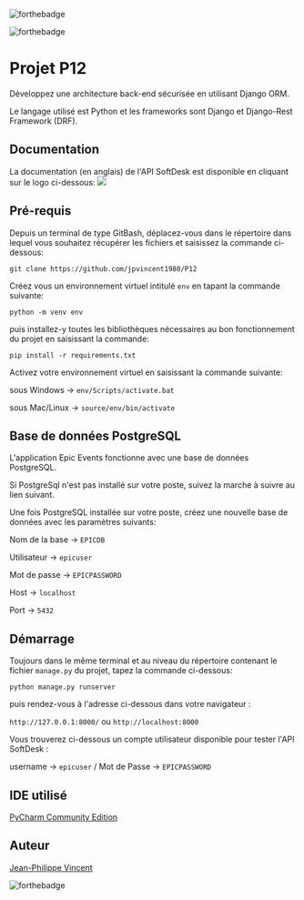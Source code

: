 ![forthebadge](https://www.djangoproject.com/m/img/badges/djangopowered126x54.gif)

![forthebadge](https://forthebadge.com/images/badges/made-with-python.svg)

# Projet P12

Développez une architecture back-end sécurisée en utilisant Django ORM.

Le langage utilisé est Python et les frameworks sont Django et Django-Rest Framework (DRF).

## Documentation

La documentation (en anglais) de l'API SoftDesk est disponible en cliquant sur le logo ci-dessous:
<a href="https://documenter.getpostman.com/view/16167513/UVXhrcyp">
<img src="https://www.postman.com/assets/logos/pm-orange-logo-horiz.svg" />
</a>

## Pré-requis

Depuis un terminal de type GitBash, déplacez-vous dans le répertoire dans lequel vous souhaitez récupérer les fichiers et saisissez la commande ci-dessous:

``git clone https://github.com/jpvincent1980/P12``

Créez vous un environnement virtuel intitulé ``env`` en tapant la commande suivante:

``python -m venv env``

puis installez-y toutes les bibliothèques nécessaires au bon fonctionnement du projet en saisissant la commande:

``pip install -r requirements.txt``

Activez votre environnement virtuel en saisissant la commande suivante:

sous Windows -> ``env/Scripts/activate.bat``

sous Mac/Linux -> ``source/env/bin/activate``

## Base de données PostgreSQL

L'application Epic Events fonctionne avec une base de données PostgreSQL.

Si PostgreSql n'est pas installé sur votre poste, suivez la marche à suivre au lien suivant.

Une fois PostgreSQL installée sur votre poste, créez une nouvelle base de données avec les paramètres suivants:

Nom de la base -> ``EPICDB``

Utilisateur -> ``epicuser``

Mot de passe -> ``EPICPASSWORD``

Host -> ``localhost``

Port -> ``5432``


## Démarrage

Toujours dans le même terminal et au niveau du répertoire contenant le fichier ``manage.py`` du projet, tapez la commande ci-dessous:

``python manage.py runserver``

puis rendez-vous à l'adresse ci-dessous dans votre navigateur :

``http://127.0.0.1:8000/`` ou ``http://localhost:8000``

Vous trouverez ci-dessous un compte utilisateur disponible pour tester l'API SoftDesk :

username -> ``epicuser`` / Mot de Passe -> ``EPICPASSWORD``


## IDE utilisé

[PyCharm Community Edition](https://www.jetbrains.com/fr-fr/pycharm/)

## Auteur

[Jean-Philippe Vincent](https://twitter.com/JeanPhilippeV15)

![forthebadge](https://forthebadge.com/images/badges/powered-by-coffee.svg)
